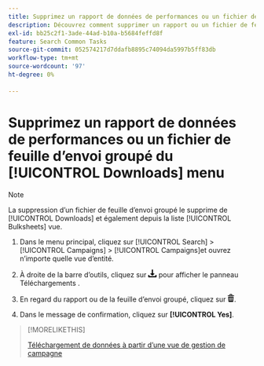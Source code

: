 ```yaml
---
title: Supprimez un rapport de données de performances ou un fichier de feuille d’envoi groupé du [!UICONTROL Downloads] menu
description: Découvrez comment supprimer un rapport ou un fichier de feuille d’envoi groupé que vous avez téléchargé dans une vue de gestion de campagne.
exl-id: bb25c2f1-3ade-44ad-b10a-b5684feffd8f
feature: Search Common Tasks
source-git-commit: 052574217d7ddafb8895c74094da5997b5ff83db
workflow-type: tm+mt
source-wordcount: '97'
ht-degree: 0%

---
```


# Supprimez un rapport de données de performances ou un fichier de feuille d’envoi groupé du [!UICONTROL Downloads] menu

>[!NOTE]
>
>La suppression d’un fichier de feuille d’envoi groupé le supprime de [!UICONTROL Downloads] et également depuis la liste [!UICONTROL Bulksheets] vue.

1. Dans le menu principal, cliquez sur [!UICONTROL Search] > [!UICONTROL Campaigns] > [!UICONTROL Campaigns]et ouvrez n’importe quelle vue d’entité.

1. À droite de la barre d’outils, cliquez sur ![Téléchargement du rapport](/help/search-social-commerce/assets/download.png "Téléchargement du rapport") pour afficher le panneau Téléchargements .

1. En regard du rapport ou de la feuille d’envoi groupé, cliquez sur ![Supprimer](/help/search-social-commerce/assets/delete.png "Supprimer").

1. Dans le message de confirmation, cliquez sur **[!UICONTROL Yes]**.

>[!MORELIKETHIS]
>
>[Téléchargement de données à partir d’une vue de gestion de campagne](/help/search-social-commerce/common-tasks/navigation-editing-selection/download.md)
